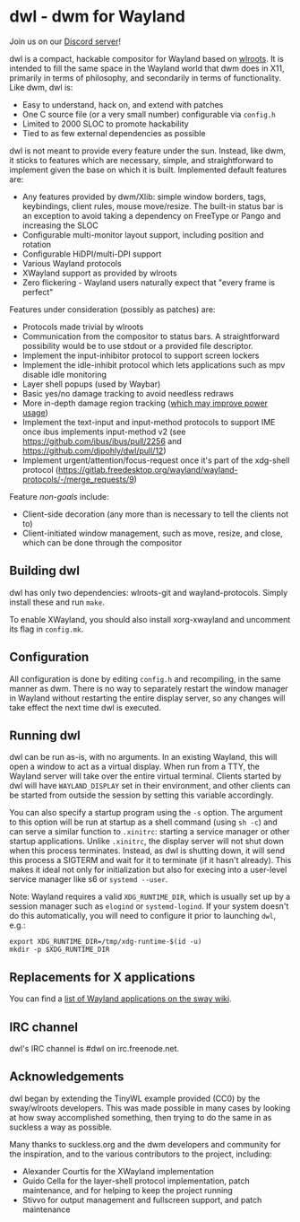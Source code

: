 # dwl - dwm for Wayland

Join us on our [Discord server](https://discord.gg/jJxZnrGPWN)!

dwl is a compact, hackable compositor for Wayland based on [wlroots](https://github.com/swaywm/wlroots). It is intended to fill the same space in the Wayland world that dwm does in X11, primarily in terms of philosophy, and secondarily in terms of functionality. Like dwm, dwl is:

- Easy to understand, hack on, and extend with patches
- One C source file (or a very small number) configurable via `config.h`
- Limited to 2000 SLOC to promote hackability
- Tied to as few external dependencies as possible

dwl is not meant to provide every feature under the sun. Instead, like dwm, it sticks to features which are necessary, simple, and straightforward to implement given the base on which it is built. Implemented default features are:

- Any features provided by dwm/Xlib: simple window borders, tags, keybindings, client rules, mouse move/resize. The built-in status bar is an exception to avoid taking a dependency on FreeType or Pango and increasing the SLOC
- Configurable multi-monitor layout support, including position and rotation
- Configurable HiDPI/multi-DPI support
- Various Wayland protocols
- XWayland support as provided by wlroots
- Zero flickering - Wayland users naturally expect that "every frame is perfect"

Features under consideration (possibly as patches) are:

- Protocols made trivial by wlroots
- Communication from the compositor to status bars.  A straightforward possibility would be to use stdout or a provided file descriptor.
- Implement the input-inhibitor protocol to support screen lockers
- Implement the idle-inhibit protocol which lets applications such as mpv disable idle monitoring
- Layer shell popups (used by Waybar)
- Basic yes/no damage tracking to avoid needless redraws
- More in-depth damage region tracking ([which may improve power usage](https://mozillagfx.wordpress.com/2019/10/22/dramatically-reduced-power-usage-in-firefox-70-on-macos-with-core-animation/))
- Implement the text-input and input-method protocols to support IME once ibus implements input-method v2 (see https://github.com/ibus/ibus/pull/2256 and https://github.com/djpohly/dwl/pull/12)
- Implement urgent/attention/focus-request once it's part of the xdg-shell protocol (https://gitlab.freedesktop.org/wayland/wayland-protocols/-/merge_requests/9)

Feature *non-goals* include:

- Client-side decoration (any more than is necessary to tell the clients not to)
- Client-initiated window management, such as move, resize, and close, which can be done through the compositor

## Building dwl

dwl has only two dependencies: wlroots-git and wayland-protocols. Simply install these and run `make`.

To enable XWayland, you should also install xorg-xwayland and uncomment its flag in `config.mk`.

## Configuration

All configuration is done by editing `config.h` and recompiling, in the same manner as dwm. There is no way to separately restart the window manager in Wayland without restarting the entire display server, so any changes will take effect the next time dwl is executed.

## Running dwl

dwl can be run as-is, with no arguments. In an existing Wayland, this will open a window to act as a virtual display. When run from a TTY, the Wayland server will take over the entire virtual terminal. Clients started by dwl will have `WAYLAND_DISPLAY` set in their environment, and other clients can be started from outside the session by setting this variable accordingly.

You can also specify a startup program using the `-s` option. The argument to this option will be run at startup as a shell command (using `sh -c`) and can serve a similar function to `.xinitrc`: starting a service manager or other startup applications. Unlike `.xinitrc`, the display server will not shut down when this process terminates. Instead, as dwl is shutting down, it will send this process a SIGTERM and wait for it to terminate (if it hasn't already). This makes it ideal not only for initialization but also for execing into a user-level service manager like s6 or `systemd --user`.

Note: Wayland requires a valid `XDG_RUNTIME_DIR`, which is usually set up by a session manager such as `elogind` or `systemd-logind`.  If your system doesn't do this automatically, you will need to configure it prior to launching `dwl`, e.g.:

    export XDG_RUNTIME_DIR=/tmp/xdg-runtime-$(id -u)
    mkdir -p $XDG_RUNTIME_DIR

## Replacements for X applications

You can find a [list of Wayland applications on the sway wiki](https://github.com/swaywm/sway/wiki/i3-Migration-Guide).

## IRC channel

dwl's IRC channel is #dwl on irc.freenode.net.

## Acknowledgements

dwl began by extending the TinyWL example provided (CC0) by the sway/wlroots developers. This was made possible in many cases by looking at how sway accomplished something, then trying to do the same in as suckless a way as possible.

Many thanks to suckless.org and the dwm developers and community for the inspiration, and to the various contributors to the project, including:

- Alexander Courtis for the XWayland implementation
- Guido Cella for the layer-shell protocol implementation, patch maintenance, and for helping to keep the project running
- Stivvo for output management and fullscreen support, and patch maintenance
